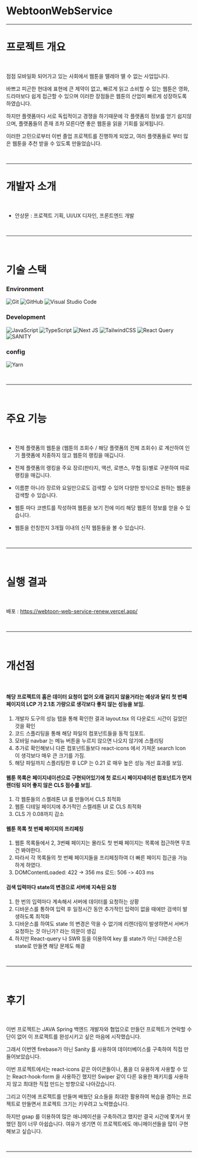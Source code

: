 # WebtoonWebService
---

# 프로젝트 개요

<br>

점점 모바일화 되어가고 있는 사회에서 웹툰을 뗄레야 뗼 수 없는 사업입니다. 

바쁘고 피곤한 현대에 표현에 큰 제약이 없고, 빠르게 읽고 소비할 수 있는 웹툰은 영화, 드라마보다 쉽게 접근할 수 있으며 이러한 장점들은 웹툰의 산업이 빠르게 성장하도록 하였습니다.

하지만 플랫폼마다 서로 독립적이고 경쟁을 하기때문에 각 플랫폼의 정보를 얻기 쉽지않으며, 플랫폼들의 존재 조차 모른다면 좋은 웹툰을 읽을 기회를 잃게됩니다.

이러한 고민으로부터 이번 졸업 프로젝트를 진행하게 되었고, 여러 플랫폼들로 부터 많은 웹툰을 추천 받을 수 있도록 만들었습니다.

<br>

---

# 개발자 소개

<br>

* 안상문 : 프로젝트 기획, UI/UX 디자인, 프론트엔드 개발
 
<br>

---

<br>

# 기술 스택

### Environment

![Git](https://img.shields.io/badge/git-%23F05033.svg?style=for-the-badge&logo=git&logoColor=white)
![GitHub](https://img.shields.io/badge/github-%23121011.svg?style=for-the-badge&logo=github&logoColor=white)
![Visual Studio Code](https://img.shields.io/badge/Visual%20Studio%20Code-0078d7.svg?style=for-the-badge&logo=visual-studio-code&logoColor=white)

### Development

![JavaScript](https://img.shields.io/badge/javascript-%23323330.svg?style=for-the-badge&logo=javascript&logoColor=%23F7DF1E)
![TypeScript](https://img.shields.io/badge/typescript-%23007ACC.svg?style=for-the-badge&logo=typescript&logoColor=white)
![Next JS](https://img.shields.io/badge/Next-black?style=for-the-badge&logo=next.js&logoColor=white)
![TailwindCSS](https://img.shields.io/badge/tailwindcss-%2338B2AC.svg?style=for-the-badge&logo=tailwind-css&logoColor=white)
![React Query](https://img.shields.io/badge/-React%20Query-FF4154?style=for-the-badge&logo=react%20query&logoColor=white)
![SANITY](https://img.shields.io/badge/SANITY-%23CB3837.svg?style=for-the-badge&logo=sanity&logoColor=white)

### config

![Yarn](https://img.shields.io/badge/yarn-%232C8EBB.svg?style=for-the-badge&logo=yarn&logoColor=white)

<br>

---

<br>

# 주요 기능

<br>

* 전체 플랫폼의 웹툰을 (웹툰의 조회수 / 해당 플랫폼의 전체 조회수) 로 계산하여 인기 플랫폼에 치중하지 않고 웹툰의 랭킹을 매깁니다.

* 전체 플랫폼의 랭킹을 주요 장르(판타지, 액션, 로맨스, 무협 등)별로 구분하여 따로 랭킹을 매깁니다.

* 이름뿐 아니라 장르와 요일만으로도 검색할 수 있어 다양한 방식으로 원하는 웹툰을 검색할 수 있습니다.

* 웹툰 마다 코멘트를 작성하여 웹툰을 보기 전에 미리 해당 웹툰의 정보를 얻을 수 있습니다.

* 웹툰을 런칭한지 3개월 이내의 신작 웹툰들을 볼 수 있습니다.

<br>

---

<br>

# 실행 결과

<br>

배포 : https://webtoon-web-service-renew.vercel.app/


<br>

---

<br>

# 개선점

<br>

####  해당 프로젝트의 홈은 데이터 요청이 없어 오래 걸리지 않을거라는 예상과 달리 첫 번째 페이지의 LCP 가 2.1초 가량으로 생각보다 좋지 않는 성능을 보임.  
  1. 개발자 도구의 성능 탭을 통해 확인한 결과 layout.tsx 의 다운로드 시간이 길었던 것을 확인
  2. 코드 스플리팅을 통해 해당 파일의 컴포넌트들을 동적 임포트.
  3. 모바일 navbar 는 메뉴 버튼을 누르지 않으면 나오지 않기에 스플리팅
  4. 추가로 확인해보니 다른 컴포넌트들보다 react-icons 에서 가져온 search Icon 이 생각보다 매우 큰 크기를 가짐.
  5. 해당 파일까지 스플리팅한 후 LCP 는 0.21 로 매우 높은 성능 개선 효과를 보임.

####  웹툰 목록은 페이지네이션으로 구현되어있기에 첫 로드시 페이지네이션 컴포넌트가 먼저 렌더링 되어 좋지 않은 CLS 점수를 보임.
 1. 각 웹툰들의 스켈레톤 UI 를 만들어서 CLS 최적화
 2. 웹툰 디테일 페이지에 추가적인 스켈레톤 UI 로 CLS 최적화
 3. CLS 가 0.08까지 감소


####  웹툰 목록 첫 번째 페이지의 프리페칭
 1. 웹툰 목록들에서 2, 3번째 페이지는 몰라도 첫 번째 페이지는 목록에 접근하면 무조건 봐야한다.
 2. 따라서 각 목록들의 첫 번째 페이지들을 프리페칭하여 더 빠른 페이지 접근을 가능하게 하였다.
 3. DOMContentLoaded: 422 -> 356 ms 로드: 506 -> 403 ms

#### 검색 입력마다 state의 변경으로 서버에 지속된 요청
 1. 한 번의 입력마다 계속해서 서버에 데이터를 요청하는 상황
 2. 디바운스를 통하여 입력 후 일정시간 동안 추가적인 입력이 없을 때에만 검색이 발생하도록 최적화
 3. 디바운스를 하여도 state 의 변경은 막을 수 없기에 리렌더링이 발생하면서 서버가 요청하는 것 아닌가? 라는 의문이 생김
 4. 하지만 React-query 나 SWR 등을 이용하여 key 를 state가 아닌 디바운스된 state로 만들면 해당 문제도 해결 


<br>

---

<br>

# 후기


<br>

이번 프로젝트는 JAVA Spring 백엔드 개발자와 협업으로 만들던 프로젝트가 연락할 수단이 없어 이 프로젝트를 완성시키고 싶은 마음에 시작했습니다.

그래서 이번엔 firebase가 아닌 Sanity 를 사용하여 데이터베이스를 구축하여 직접 만들어보았습니다. 

이번 프로젝트에서는 react-icons 같은 아이콘들이나, 폼을 더 유용하게 사용할 수 있는 React-hook-form 을 사용하긴 했지만 Swiper 같이 다른 유용한 패키지를 사용하지 않고 최대한 직접 만드는 방향으로 나아갔습니다. 

그리고 이전에 프로젝트를 만들며 배웠던 요소들을 최대한 활용하여 복습을 겸하는 프로젝트로 만들면서 프로젝트 크기는 키우려고 노력했습니다.

하지만 gsap 를 이용하여 많은 애니메이션을 구축하려고 했지만 결국 시간에 쫓겨서 못했던 점이 너무 아쉽습니다. 여유가 생기면 이 프로젝트에도 애니메이션들을 많이 구현해보고 싶습니다.

<br>

---



